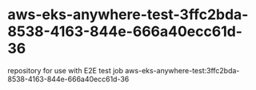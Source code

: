 # aws-eks-anywhere-test-3ffc2bda-8538-4163-844e-666a40ecc61d-36
repository for use with E2E test job aws-eks-anywhere-test:3ffc2bda-8538-4163-844e-666a40ecc61d-36
